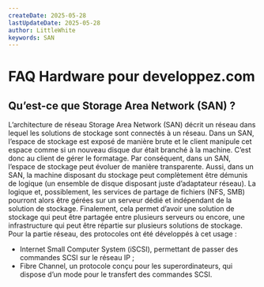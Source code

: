 ```yaml
---
createDate: 2025-05-28
lastUpdateDate: 2025-05-28
author: LittleWhite
keywords: SAN
---
```


# FAQ Hardware pour developpez.com

## Qu’est-ce que Storage Area Network (SAN) ?

L’architecture de réseau Storage Area Network (SAN) décrit un réseau dans lequel les solutions de stockage sont connectés à un réseau. Dans un SAN, l’espace de stockage est exposé de manière brute et le client manipule cet espace comme si un nouveau disque dur était branché à la machine. C’est donc au client de gérer le formatage.
Par conséquent, dans un SAN, l’espace de stockage peut évoluer de manière transparente. Aussi, dans un SAN, la machine disposant du stockage peut complètement être démunis de logique (un ensemble de disque disposant juste d’adaptateur réseau). La logique et, possiblement, les services de partage de fichiers (NFS, SMB) pourront alors être gérées sur un serveur dédié et indépendant de la solution de stockage. Finalement, cela permet d’avoir une solution de stockage qui peut être partagée entre plusieurs serveurs ou encore, une infrastructure qui peut être répartie sur plusieurs solutions de stockage.
Pour la partie réseau, des protocoles ont été développés à cet usage :

- Internet Small Computer System (iSCSI), permettant de passer des commandes SCSI sur le réseau IP ;
- Fibre Channel, un protocole conçu pour les superordinateurs, qui dispose d’un mode pour le transfert des commandes SCSI.
